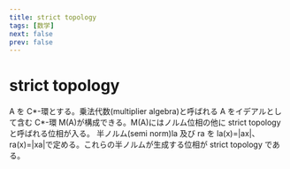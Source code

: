 ```yaml
---
title: strict topology
tags: [数学]
next: false
prev: false
---
```


# strict topology

A を C*-環とする。乗法代数(multiplier algebra)と呼ばれる A をイデアルとして含む C*-環 M(A)が構成できる。M(A)にはノルム位相の他に strict topology と呼ばれる位相が入る。
半ノルム(semi norm)la 及び ra を
la(x)=|ax|、ra(x)=|xa|で定める。これらの半ノルムが生成する位相が strict topology である。
